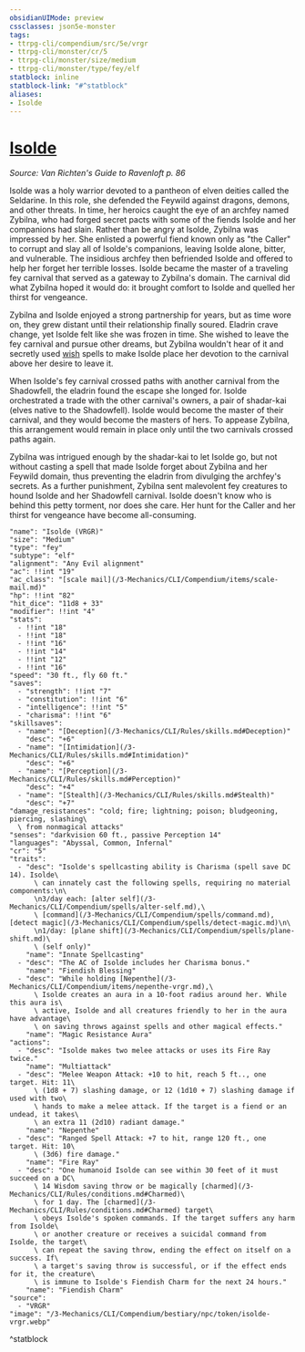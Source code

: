 ```yaml
---
obsidianUIMode: preview
cssclasses: json5e-monster
tags:
- ttrpg-cli/compendium/src/5e/vrgr
- ttrpg-cli/monster/cr/5
- ttrpg-cli/monster/size/medium
- ttrpg-cli/monster/type/fey/elf
statblock: inline
statblock-link: "#^statblock"
aliases:
- Isolde
---
```

# [Isolde](3-Mechanics\CLI\Compendium\bestiary\npc/isolde-vrgr.md)
*Source: Van Richten's Guide to Ravenloft p. 86*  

Isolde was a holy warrior devoted to a pantheon of elven deities called the Seldarine. In this role, she defended the Feywild against dragons, demons, and other threats. In time, her heroics caught the eye of an archfey named Zybilna, who had forged secret pacts with some of the fiends Isolde and her companions had slain. Rather than be angry at Isolde, Zybilna was impressed by her. She enlisted a powerful fiend known only as "the Caller" to corrupt and slay all of Isolde's companions, leaving Isolde alone, bitter, and vulnerable. The insidious archfey then befriended Isolde and offered to help her forget her terrible losses. Isolde became the master of a traveling fey carnival that served as a gateway to Zybilna's domain. The carnival did what Zybilna hoped it would do: it brought comfort to Isolde and quelled her thirst for vengeance.

Zybilna and Isolde enjoyed a strong partnership for years, but as time wore on, they grew distant until their relationship finally soured. Eladrin crave change, yet Isolde felt like she was frozen in time. She wished to leave the fey carnival and pursue other dreams, but Zybilna wouldn't hear of it and secretly used [wish](/3-Mechanics/CLI/Compendium/spells/wish.md) spells to make Isolde place her devotion to the carnival above her desire to leave it.

When Isolde's fey carnival crossed paths with another carnival from the Shadowfell, the eladrin found the escape she longed for. Isolde orchestrated a trade with the other carnival's owners, a pair of shadar-kai (elves native to the Shadowfell). Isolde would become the master of their carnival, and they would become the masters of hers. To appease Zybilna, this arrangement would remain in place only until the two carnivals crossed paths again.

Zybilna was intrigued enough by the shadar-kai to let Isolde go, but not without casting a spell that made Isolde forget about Zybilna and her Feywild domain, thus preventing the eladrin from divulging the archfey's secrets. As a further punishment, Zybilna sent malevolent fey creatures to hound Isolde and her Shadowfell carnival. Isolde doesn't know who is behind this petty torment, nor does she care. Her hunt for the Caller and her thirst for vengeance have become all-consuming.

```statblock
"name": "Isolde (VRGR)"
"size": "Medium"
"type": "fey"
"subtype": "elf"
"alignment": "Any Evil alignment"
"ac": !!int "19"
"ac_class": "[scale mail](/3-Mechanics/CLI/Compendium/items/scale-mail.md)"
"hp": !!int "82"
"hit_dice": "11d8 + 33"
"modifier": !!int "4"
"stats":
  - !!int "18"
  - !!int "18"
  - !!int "16"
  - !!int "14"
  - !!int "12"
  - !!int "16"
"speed": "30 ft., fly 60 ft."
"saves":
  - "strength": !!int "7"
  - "constitution": !!int "6"
  - "intelligence": !!int "5"
  - "charisma": !!int "6"
"skillsaves":
  - "name": "[Deception](/3-Mechanics/CLI/Rules/skills.md#Deception)"
    "desc": "+6"
  - "name": "[Intimidation](/3-Mechanics/CLI/Rules/skills.md#Intimidation)"
    "desc": "+6"
  - "name": "[Perception](/3-Mechanics/CLI/Rules/skills.md#Perception)"
    "desc": "+4"
  - "name": "[Stealth](/3-Mechanics/CLI/Rules/skills.md#Stealth)"
    "desc": "+7"
"damage_resistances": "cold; fire; lightning; poison; bludgeoning, piercing, slashing\
  \ from nonmagical attacks"
"senses": "darkvision 60 ft., passive Perception 14"
"languages": "Abyssal, Common, Infernal"
"cr": "5"
"traits":
  - "desc": "Isolde's spellcasting ability is Charisma (spell save DC 14). Isolde\
      \ can innately cast the following spells, requiring no material components:\n\
      \n3/day each: [alter self](/3-Mechanics/CLI/Compendium/spells/alter-self.md),\
      \ [command](/3-Mechanics/CLI/Compendium/spells/command.md), [detect magic](/3-Mechanics/CLI/Compendium/spells/detect-magic.md)\n\
      \n1/day: [plane shift](/3-Mechanics/CLI/Compendium/spells/plane-shift.md)\
      \ (self only)"
    "name": "Innate Spellcasting"
  - "desc": "The AC of Isolde includes her Charisma bonus."
    "name": "Fiendish Blessing"
  - "desc": "While holding [Nepenthe](/3-Mechanics/CLI/Compendium/items/nepenthe-vrgr.md),\
      \ Isolde creates an aura in a 10-foot radius around her. While this aura is\
      \ active, Isolde and all creatures friendly to her in the aura have advantage\
      \ on saving throws against spells and other magical effects."
    "name": "Magic Resistance Aura"
"actions":
  - "desc": "Isolde makes two melee attacks or uses its Fire Ray twice."
    "name": "Multiattack"
  - "desc": "Melee Weapon Attack: +10 to hit, reach 5 ft.., one target. Hit: 11\
      \ (1d8 + 7) slashing damage, or 12 (1d10 + 7) slashing damage if used with two\
      \ hands to make a melee attack. If the target is a fiend or an undead, it takes\
      \ an extra 11 (2d10) radiant damage."
    "name": "Nepenthe"
  - "desc": "Ranged Spell Attack: +7 to hit, range 120 ft., one target. Hit: 10\
      \ (3d6) fire damage."
    "name": "Fire Ray"
  - "desc": "One humanoid Isolde can see within 30 feet of it must succeed on a DC\
      \ 14 Wisdom saving throw or be magically [charmed](/3-Mechanics/CLI/Rules/conditions.md#Charmed)\
      \ for 1 day. The [charmed](/3-Mechanics/CLI/Rules/conditions.md#Charmed) target\
      \ obeys Isolde's spoken commands. If the target suffers any harm from Isolde\
      \ or another creature or receives a suicidal command from Isolde, the target\
      \ can repeat the saving throw, ending the effect on itself on a success. If\
      \ a target's saving throw is successful, or if the effect ends for it, the creature\
      \ is immune to Isolde's Fiendish Charm for the next 24 hours."
    "name": "Fiendish Charm"
"source":
  - "VRGR"
"image": "/3-Mechanics/CLI/Compendium/bestiary/npc/token/isolde-vrgr.webp"
```
^statblock